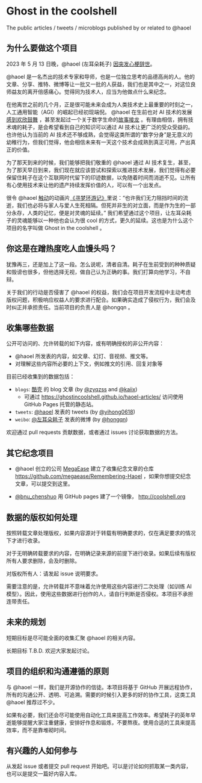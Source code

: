 # Ghost in the coolshell

The public articles / tweets / microblogs published by or related to @haoel

## 为什么要做这个项目

2023 年 5 月 13 日晚，@haoel (左耳朵耗子) [因突发心梗辞世](https://twitter.com/ghosTM55/status/1657946836643241985)。

@haoel 是一名杰出的技术专家和导师，也是一位独立思考的品德高尚的人。他的文章、分享、推特、微博等让一批又一批的人获益，我们也是其中之一，对这位良师益友的离开倍感痛心。觉得同为技术人，应当为他做点什么来纪念。

在他离世之前的几个月，正是很可能未来会成为人类技术史上最重要的时刻之一，人工通用智能（AGI）的崛起已经初现端倪。 @haoel 在生前也对 AI 技术的发展[感到欢欣鼓舞](https://twitter.com/haoel/status/1645796016116080640) ，甚至发起过一个关于数字生命的[故事接龙](https://twitter.com/haoel/status/1648737026613862400) 。有理由相信，拥有技术魂的耗子，是会希望看到自己的知识可以通过 AI 技术让更广泛的受众受益的。也许他认为当前的 AI 技术还不够成熟，会觉得这类所谓的“数字分身”是无意义的幼稚行为，但我们觉得，他会相信未来有一天这个技术会成熟到真正可用，产出真正的价值。

为了那天到来的时候，我们能够把我们敬重的 @haoel 通过 AI 技术复生，甚至，为了那天早日到来，我们现在就应该尝试和探索以推进技术发展，我们觉得有必要保留住耗子在这个互联网时代留下的印迹数据，以免随着时间而消逝不见。让所有有心使用技术来让他的遗产持续发挥价值的人，可以有一个出发点。

很令 @haoel [触动](https://twitter.com/haoel/status/1345760008277954562)的动画片[《寻梦环游记》](https://movie.douban.com/subject/20495023/)里说：“也许我们无力阻挡时间的流逝，我们也必将与家人与爱人生死相隔。但死并非生的对立面，而是作为生的一部分永存，人类的记忆，便是对灵魂的延续。” 我们希望通过这个项目，让左耳朵耗子的灵魂能够以一种他也会认为很 cool 的方式，更久的延续。这也是为什么这个项目的名字叫做 Ghost in the coolshell 。

## 你这是在蹭热度吃人血馒头吗？

犹豫再三，还是加上了这一段。怎么说呢，清者自清。耗子在生前受到的种种质疑和毁谤也很多，但他选择无视，做自己认为正确的事。我们打算向他学习，不自辩。

关于我们的行动是否侵害了 @haoel 的权益，我们会在项目开发流程中主动考虑版权问题，积极响应权益人的要求进行配合。如果确实造成了侵权行为，我们会及时纠正并承担责任。当前项目的负责人是 @hongqn 。

## 收集哪些数据

公开可访问的、允许转载的如下内容，或有明确授权的非公开内容：

- @haoel 所发表的内容，如文章、幻灯、音视频、推文等。
- 对理解这些内容所必要的上下文，例如推文的引用、回复对象等

目前已经收集到的数据包括：

- `blogs`: [酷壳](https://coolshell.cn) 的 blog 文章 (by [@zyqzss](https://github.com/zyqzss) and [@kaiix](https://github.com/kaiix))
  - 可通过 https://ghostincoolshell.github.io/haoel-articles/ 访问使用 GitHub Pages 托管的静态站。
- `tweets`: [@haoel](https://twitter.com/haoel) 发表的 tweets (by [@yihong0618](https://github.com/yihong0618))
- `weibo`: [@左耳朵耗子](https://weibo.com/n/%E5%B7%A6%E8%80%B3%E6%9C%B5%E8%80%97%E5%AD%90) 发表的微博 (by [@hongqn](https://github.com/hongqn))

欢迎通过 pull requests 贡献数据，或者通过 issues 讨论获取数据的方法。

## 其它纪念项目

- @haoel 创立的公司 [MegaEase](https://megaease.com/) 建立了收集纪念文章的仓库 https://github.com/megaease/Remembering-Haoel ，如果你想提交纪念文章，可以提交到这里。

- [@bnu_chenshuo](https://twitter.com/bnu_chenshuo) 用 GitHub pages 建了一个镜像， http://coolshell.org

## 数据的版权如何处理

按照转载文章处理版权，如果内容源对于转载有明确要求的，仅在满足要求的情况下才进行收录。

对于无明确转载要求的内容，在明确记录来源的前提下进行收录。如果后续有版权所有人要求删除，会及时删除。

对版权所有人：请发起 issue 说明要求。

需要注意的是，允许转载并不意味着允许使用这些内容进行二次处理（如训练 AI 模型）。因此，使用这些数据进行创作的人，请自行判断是否侵权。本项目不承担连带责任。

## 未来的规划

短期目标是尽可能全面的收集汇聚 @haoel 的相关内容。

长期目标 T.B.D. 欢迎大家发起讨论。

## 项目的组织和沟通遵循的原则

与 @haoel 一样，我们是开源协作的信徒。本项目将基于 GitHub 开展远程协作，所有的沟通公开、透明、可追溯。需要的时候引入更多的好的协作工具，这类工具 @haoel 推荐过不少。

如果有必要，我们还会尽可能使用自动化工具来提高工作效率。希望耗子的英年早逝能够提醒大家注重健康，安排好作息和锻炼，不要熬夜。使用合适的工具来提高效率，而不是靠堆砌时间。

## 有兴趣的人如何参与

从发起 issue 或者提交 pull request 开始吧。可以是讨论如何抓取某一类内容，也可以是提交一篇好内容入库。
